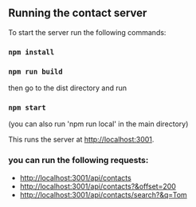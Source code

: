 ## Running the contact server
To start the server run the following commands:

### `npm install`
### `npm run build`

then go to the dist directory and run 
### `npm start`
(you can also run 'npm run local' in the main directory)

This runs the server at [http://localhost:3001](http://localhost:3001).

### you can run the following requests:
- [http://localhost:3001/api/contacts](http://localhost:3001/api/contacts)
- [http://localhost:3001/api/contacts?&offset=200](http://localhost:3001/api/contacts?&offset=200)
- [http://localhost:3001/api/contacts/search?&q=Tom](http://localhost:3001/api/contacts/search?&q=Tom)
